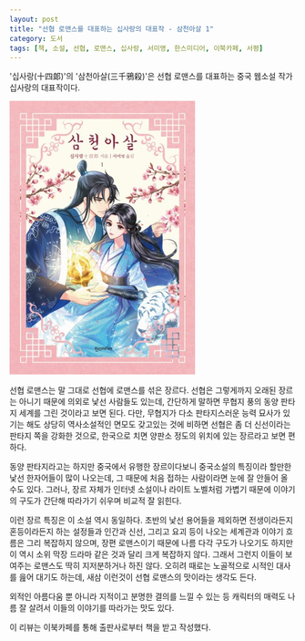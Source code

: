 ```yaml
---
layout: post
title: "선협 로맨스를 대표하는 십사랑의 대표작 - 삼천아살 1"
category: 도서
tags: [책, 소설, 선협, 로맨스, 십사랑, 서미영, 한스미디어, 이북카페, 서평]
---
```


'십사랑(十四郞)'의
'삼천아살(三千鴉殺)'은
선협 로맨스를 대표하는 중국 웹소설 작가 십사랑의 대표작이다.

![표지](/images/love-of-thousand-years-1-book-h480.jpg)

선협 로맨스는 말 그대로 선협에 로맨스를 섞은 장르다.
선협은 그렇게까지 오래된 장르는 아니기 때문에 의외로 낯선 사람들도 있는데,
간단하게 말하면 무협지 풍의 동양 판타지 세계를 그린 것이라고 보면 된다.
다만, 무협지가 다소 판타지스러운 능력 묘사가 있기는 해도 상당히 역사소설적인 면모도 갖고있는 것에 비하면
선협은 좀 더 신선이라는 판타지 쪽을 강화한 것으로,
한국으로 치면 양판소 정도의 위치에 있는 장르라고 보면 편하다.

동양 판타지라고는 하지만 중국에서 유행한 장르이다보니
중국소설의 특징이라 할만한 낯선 한자어들이 많이 나오는데,
그 때문에 처음 접하는 사람이라면 눈에 잘 안들어 올 수도 있다.
그러나, 장르 자체가 인터넷 소설이나 라이트 노벨처럼 가볍기 때문에
이야기의 구도가 간단해 따라가기 쉬우며 비교적 잘 읽힌다.

이런 장르 특징은 이 소설 역시 동일하다.
초반의 낯선 용어들을 제외하면
전생이라든지 혼등이라든지 하는 설정들과
인간과 신선, 그리고 요괴 등이 나오는 세계관과 이야기 흐름은 그리 복잡하지 않으며,
장편 로맨스이기 때문에 나름 다각 구도가 나오기도 하지만
이 역시 소위 막장 드라마 같은 것과 달리 크게 복잡하지 않다.
그래서 그런지 이들이 보여주는 로맨스도 딱히 지저분하거나 하진 않다.
오히려 때로는 노골적으로 시적인 대사를 읊어 대기도 하는데,
새삼 이런것이 선협 로맨스의 맛이라는 생각도 든다.

외적인 아름다움 뿐 아니라 지적이고 분명한 결의를 느낄 수 있는 등
캐릭터의 매력도 나름 잘 살려서 이들의 이야기를 따라가는 맛도 있다.



<div class="im im-info">
이 리뷰는 이북카페를 통해 출판사로부터 책을 받고 작성했다.
</div>
